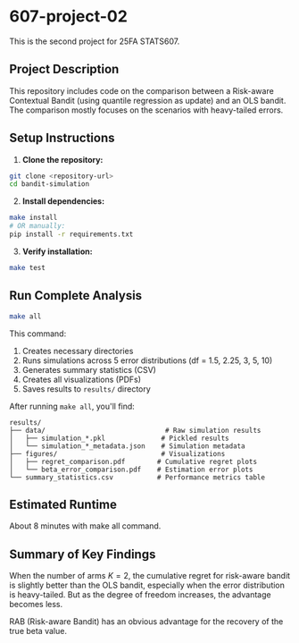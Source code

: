 # 607-project-02
This is the second project for 25FA STATS607. 

## **Project Description**
This repository includes code on the comparison between a Risk-aware Contextual Bandit (using quantile regression as update) and an OLS bandit. The comparison mostly focuses on the scenarios with heavy-tailed errors.

## **Setup Instructions**

1. **Clone the repository:**
```bash
git clone <repository-url>
cd bandit-simulation
```

2. **Install dependencies:**
```bash
make install
# OR manually:
pip install -r requirements.txt
```

3. **Verify installation:**
```bash
make test
```

## **Run Complete Analysis**
```bash
make all
```
This command:
1. Creates necessary directories
2. Runs simulations across 5 error distributions (df = 1.5, 2.25, 3, 5, 10)
3. Generates summary statistics (CSV)
4. Creates all visualizations (PDFs)
5. Saves results to `results/` directory


After running `make all`, you'll find:

```
results/
├── data/                              # Raw simulation results
│   ├── simulation_*.pkl              # Pickled results
│   └── simulation_*_metadata.json    # Simulation metadata
├── figures/                          # Visualizations
│   ├── regret_comparison.pdf        # Cumulative regret plots
│   └── beta_error_comparison.pdf    # Estimation error plots
└── summary_statistics.csv           # Performance metrics table
```

## **Estimated Runtime**
About 8 minutes with make all command. 

## **Summary of Key Findings**
When the number of arms $K=2$, the cumulative regret for risk-aware bandit is slightly better than the OLS bandit, especially when the error distribution is heavy-tailed. But as the degree of freedom increases, the advantage becomes less. 

RAB (Risk-aware Bandit) has an obvious advantage for the recovery of the true beta value. 

